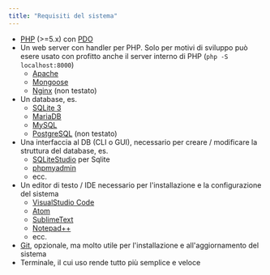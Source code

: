```yaml
---
title: "Requisiti del sistema"
---
```



- [PHP](https://www.php.net/) (>=5.x) con [PDO](https://www.php.net/manual/en/book.pdo.php)
- Un web server con handler per PHP. Solo per motivi di sviluppo può esere usato con profitto anche 
il server interno di PHP (`php -S localhost:8000`)
    - [Apache](https://httpd.apache.org/)
    - [Mongoose](https://github.com/cesanta/mongoose)
    - [Nginx](https://www.nginx.com/) (non testato)
- Un database, es. 
    - [SQLite 3](https://www.sqlite.org/index.html)
    - [MariaDB](http://go.mariadb.com/)
    - [MySQL](https://www.mysql.com)
    - [PostgreSQL](https://www.postgresql.org/) (non testato)
- Una interfaccia al DB (CLI o GUI), necessario per creare / modificare la struttura del database, es.
    - [SQLiteStudio](https://sqlitestudio.pl/) per Sqlite
    - [phpmyadmin](https://www.phpmyadmin.net/)
    - ecc.
- Un editor di testo / IDE necessario per l'installazione e la configurazione del sistema
    - [VisualStudio Code](https://code.visualstudio.com/)
    - [Atom](https://atom.io/)
    - [SublimeText](https://www.sublimetext.com/)
    - [Notepad++](https://notepad-plus-plus.org/downloads/)
    - ecc.
- [Git](https://git-scm.com/), opzionale, ma molto utile per l'installazione e all'aggiornamento del sistema
- Terminale, il cui uso rende tutto più semplice e veloce
